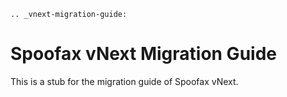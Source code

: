 ```eval_rst
.. _vnext-migration-guide:
```

# Spoofax vNext Migration Guide

This is a stub for the migration guide of Spoofax vNext.
